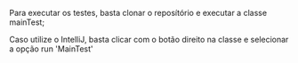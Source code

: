 Para executar os testes, basta clonar o reposítório e executar a classe mainTest;

Caso utilize o IntelliJ, basta clicar com o botão direito na classe e selecionar a opção run 'MainTest'